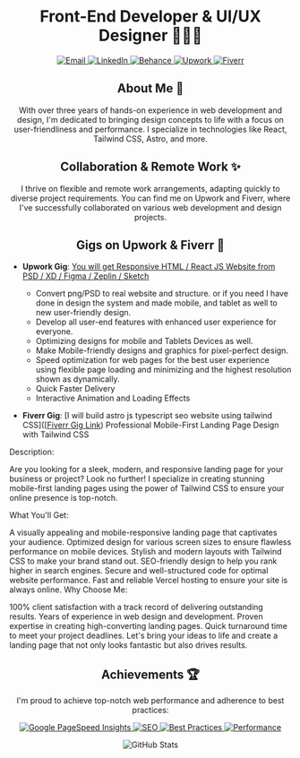 <h1 align="center">Front-End Developer & UI/UX Designer 👨‍💻🎨</h1>

<p align="center">
  <a href="mailto:contact.niroyan@gmail.com">
    <img src="https://img.shields.io/badge/Email-%23DD0031.svg?style=for-the-badge" alt="Email">
  </a>
  <a href="https://www.linkedin.com/in/yourprofile">
    <img src="https://img.shields.io/badge/LinkedIn-%230A66C2.svg?style=for-the-badge" alt="LinkedIn">
  </a>
  <a href="https://www.behance.net/yanniro">
    <img src="https://img.shields.io/badge/Behance-%23056FF4.svg?style=for-the-badge" alt="Behance">
  </a>
  <a href="https://www.upwork.com/freelancers/~0141eb9496d015859b">
    <img src="https://img.shields.io/badge/Upwork-%2301AABD.svg?style=for-the-badge" alt="Upwork">
  </a>
  <a href="https://www.fiverr.com/n12oyan">
    <img src="https://img.shields.io/badge/Fiverr-%23FB687D.svg?style=for-the-badge" alt="Fiverr">
  </a>
</p>

<h2 align="center">About Me 🚀</h2>

<p align="center">With over three years of hands-on experience in web development and design, I'm dedicated to bringing design concepts to life with a focus on user-friendliness and performance. I specialize in technologies like React, Tailwind CSS, Astro, and more.</p>

<h2 align="center">Collaboration & Remote Work ✨</h2>

<p align="center">I thrive on flexible and remote work arrangements, adapting quickly to diverse project requirements. You can find me on Upwork and Fiverr, where I've successfully collaborated on various web development and design projects.</p>

<h2 align="center">Gigs on Upwork & Fiverr 💼</h2>

- **Upwork Gig**: [You will get Responsive HTML / React JS Website from PSD / XD / Figma / Zeplin / Sketch](https://www.upwork.com/services/product/development-it-responsive-html-react-js-website-from-psd-xd-figma-zeplin-sketch-1616285697008177152?ref=project_share)
  - Convert png/PSD to real website and structure. or if you need I have done in design the system and made mobile, and tablet as well to new user-friendly design.
  - Develop all user-end features with enhanced user experience for everyone.
  - Optimizing designs for mobile and Tablets Devices as well.
  - Make Mobile-friendly designs and graphics for pixel-perfect design.
  - Speed optimization for web pages for the best user experience using flexible page loading and minimizing and the highest resolution shown as dynamically.
  - Quick Faster Delivery
  - Interactive Animation and Loading Effects

  
- **Fiverr Gig**: [I will build astro js typescript seo website using tailwind CSS]([[Fiverr Gig Link](https://www.fiverr.com/s/EVrZLd))
Professional Mobile-First Landing Page Design with Tailwind CSS

Description:

Are you looking for a sleek, modern, and responsive landing page for your business or project? Look no further! I specialize in creating stunning mobile-first landing pages using the power of Tailwind CSS to ensure your online presence is top-notch.

What You'll Get:

A visually appealing and mobile-responsive landing page that captivates your audience.
Optimized design for various screen sizes to ensure flawless performance on mobile devices.
Stylish and modern layouts with Tailwind CSS to make your brand stand out.
SEO-friendly design to help you rank higher in search engines.
Secure and well-structured code for optimal website performance.
Fast and reliable Vercel hosting to ensure your site is always online.
Why Choose Me:

100% client satisfaction with a track record of delivering outstanding results.
Years of experience in web design and development.
Proven expertise in creating high-converting landing pages.
Quick turnaround time to meet your project deadlines.
Let's bring your ideas to life and create a landing page that not only looks fantastic but also drives results.

<h2 align="center">Achievements 🏆</h2>

<p align="center">I'm proud to achieve top-notch web performance and adherence to best practices:</p>

<p align="center">
  <a href="https://developers.google.com/speed/pagespeed/insights/?url=your-website-url">
    <img src="https://img.shields.io/badge/PageSpeed-100%25-brightgreen?style=for-the-badge" alt="Google PageSpeed Insights">
  </a>
  <a href="https://example.com">
    <img src="https://img.shields.io/badge/SEO-99%25-blue?style=for-the-badge" alt="SEO">
  </a>
  <a href="https://example.com">
    <img src="https://img.shields.io/badge/Best%20Practices-100%25-green?style=for-the-badge" alt="Best Practices">
  </a>
  <a href="https://example.com">
    <img src="https://img.shields.io/badge/Performance-98%25-orange?style=for-the-badge" alt="Performance">
  </a>
</p>

<p align="center">
  <img src="https://github-readme-stats.vercel.app/api?username=yanniro2&show_icons=true&count_private=true" alt="GitHub Stats">
</p>

